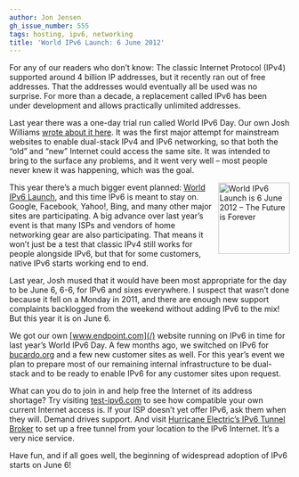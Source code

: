 ```yaml
---
author: Jon Jensen
gh_issue_number: 555
tags: hosting, ipv6, networking
title: 'World IPv6 Launch: 6 June 2012'
---
```


For any of our readers who don’t know: The classic Internet Protocol (IPv4) supported around 4 billion IP addresses, but it recently ran out of free addresses. That the addresses would eventually all be used was no surprise. For more than a decade, a replacement called IPv6 has been under development and allows practically unlimited addresses.

Last year there was a one-day trial run called World IPv6 Day. Our own Josh Williams [wrote about it here](http://blog.endpoint.com/2011/06/june-8-2011-world-ipv6-day.html). It was the first major attempt for mainstream websites to enable dual-stack IPv4 and IPv6 networking, so that both the “old” and “new” Internet could access the same site. It was intended to bring to the surface any problems, and it went very well – most people never knew it was happening, which was the goal.

<a href="http://www.worldipv6launch.org"><img align="right" alt="World IPv6 Launch is 6 June 2012 – The Future is Forever" height="128" src="/blog/2012/02/17/world-ipv6-launch-6-june-2012/image-0.png" title="World IPv6 Launch is 6 June 2012 – The Future is Forever" width="128"/></a>

This year there’s a much bigger event planned: [World IPv6 Launch](http://www.worldipv6launch.org/), and this time IPv6 is meant to stay on. Google, Facebook, Yahoo!, Bing, and many other major sites are participating. A big advance over last year’s event is that many ISPs and vendors of home networking gear are also participating. That means it won’t just be a test that classic IPv4 still works for people alongside IPv6, but that for some customers, native IPv6 starts working end to end.

Last year, Josh mused that it would have been most appropriate for the day to be June 6, 6-6, for IPv6 and sixes everywhere. I suspect that wasn’t done because it fell on a Monday in 2011, and there are enough new support complaints backlogged from the weekend without adding IPv6 to the mix! But this year it is on June 6.

We got our own [www.endpoint.com](/) website running on IPv6 in time for last year’s World IPv6 Day. A few months ago, we switched on IPv6 for [bucardo.org](http://bucardo.org/) and a few new customer sites as well. For this year’s event we plan to prepare most of our remaining internal infrastructure to be dual-stack and to be ready to enable IPv6 for any customer sites upon request.

What can you do to join in and help free the Internet of its address shortage? Try visiting [test-ipv6.com](http://test-ipv6.com/) to see how compatible your own current Internet access is. If your ISP doesn’t yet offer IPv6, ask them when they will. Demand drives support. And visit [Hurricane Electric’s IPv6 Tunnel Broker](http://www.tunnelbroker.net/) to set up a free tunnel from your location to the IPv6 Internet. It’s a very nice service.

Have fun, and if all goes well, the beginning of widespread adoption of IPv6 starts on June 6!
